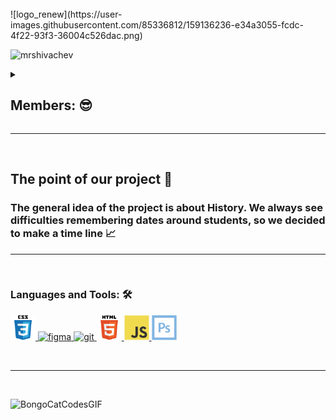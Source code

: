 <br>        
![logo_renew](https://user-images.githubusercontent.com/85336812/159136236-e34a3055-fcdc-4f22-93f3-36004c526dac.png)
           <br>
<p align="left"> <img src="https://komarev.com/ghpvc/?username=mrshivachev&label=Profile%20views&color=0e75b6&style=flat" alt="mrshivachev" /> </p>
</h1>
<details>
           <summary><h2>Members: 😎</summary>
           <summary> Maria Ukrainska❤️ - Backend - https://github.com/MDUkrainska20</summary>
           <summary> Gergana Bineva✨🪑 - Designer - https://github.com/GIBineva </summary>
           <summary> Stella Ivanova🐱- Frontend - https://github.com/SIIvanova20 </summary>
           <summary> Miroslav Shivachev🍁 - Scrum - https://github.com/MRShivachev </summary>
</details>

<hr><br>
           <h2>The point of our project 📑</h2>
           <h3> The general idea of the project is about History. We always see difficulties remembering dates around students, so we decided to make a time line 📈</h3>
           <hr><br>
<p align="left">
</p>

<h3 align="left">Languages and Tools: 🛠️</h3>
<p align="left"> <a href="https://www.w3schools.com/cpp/" target="_blank" rel="noreferrer">  </a> <a href="https://www.w3schools.com/css/" target="_blank" rel="noreferrer"> <img src="https://raw.githubusercontent.com/devicons/devicon/master/icons/css3/css3-original-wordmark.svg" alt="css3" width="40" height="40"/> </a> <a href="https://www.figma.com/" target="_blank" rel="noreferrer"> <img src="https://www.vectorlogo.zone/logos/figma/figma-icon.svg" alt="figma" width="40" height="40"/> </a> <a href="https://git-scm.com/" target="_blank" rel="noreferrer"> <img src="https://www.vectorlogo.zone/logos/git-scm/git-scm-icon.svg" alt="git" width="40" height="40"/> </a> <a href="https://www.w3.org/html/" target="_blank" rel="noreferrer"> <img src="https://raw.githubusercontent.com/devicons/devicon/master/icons/html5/html5-original-wordmark.svg" alt="html5" width="40" height="40"/> </a> <a href="https://developer.mozilla.org/en-US/docs/Web/JavaScript" target="_blank" rel="noreferrer"> <img src="https://raw.githubusercontent.com/devicons/devicon/master/icons/javascript/javascript-original.svg" alt="javascript" width="40" height="40"/> </a> <a href="https://www.photoshop.com/en" target="_blank" rel="noreferrer"> <img src="https://raw.githubusercontent.com/devicons/devicon/master/icons/photoshop/photoshop-line.svg" alt="photoshop" width="40" height="40"/> </a></p>
<br><hr><br>

![BongoCatCodesGIF](https://user-images.githubusercontent.com/85336812/159136089-43692f3e-126b-473c-9c93-5a8c32dc6fac.gif)
